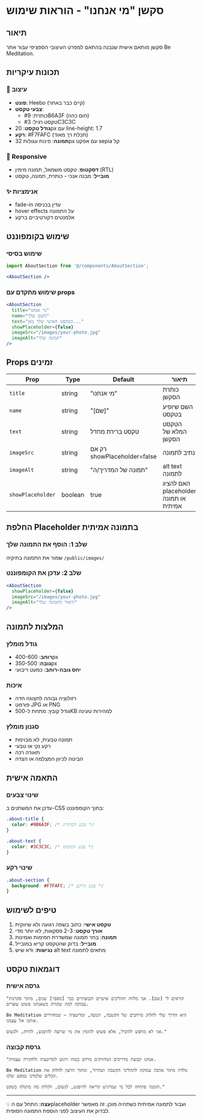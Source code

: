 # סקשן "מי אנחנו" - הוראות שימוש

## תיאור
סקשן מותאם אישית שנבנה בהתאם למפרט העיצובי הספציפי עבור אתר Be Meditation.

## תכונות עיקריות

### 🎨 עיצוב
- **פונט**: Heebo (קיים כבר באתר)
- **צבעי טקסט**: 
  - כותרת: #9B6A3F (חום כהה)
  - טקסט רגיל: #3C3C3C
- **גודל טקסט**: 20px עם line-height: 1.7
- **רקע**: #F7FAFC (תכלת רך מאוד)
- **תמונה**: פינות עגולות 32px עם אפקט sepia קל

### 📱 Responsive
- **דסקטופ**: טקסט משמאל, תמונה מימין (RTL)
- **מובייל**: מבנה אנכי - כותרת, תמונה, טקסט

### ✨ אנימציות
- fade-in עדין בכניסה
- hover effects על התמונה
- אלמנטים דקורטיביים ברקע

## שימוש בקומפוננט

### שימוש בסיסי
```jsx
import AboutSection from '@/components/AboutSection';

<AboutSection />
```

### שימוש מתקדם עם props
```jsx
<AboutSection 
  title="מי אנחנו"
  name="השם שלך"
  text="הטקסט האישי שלך כאן..."
  showPlaceholder={false}
  imageSrc="/images/your-photo.jpg"
  imageAlt="תמונה שלך"
/>
```

## Props זמינים

| Prop | Type | Default | תיאור |
|------|------|---------|--------|
| `title` | string | "מי אנחנו" | כותרת הסקשן |
| `name` | string | "[שם]" | השם שיופיע בטקסט |
| `text` | string | טקסט ברירת מחדל | הטקסט המלא של הסקשן |
| `imageSrc` | string | רק אם showPlaceholder=false | נתיב לתמונה |
| `imageAlt` | string | "תמונה של המדריך/ה" | alt text לתמונה |
| `showPlaceholder` | boolean | true | האם להציג placeholder או תמונה אמיתית |

## החלפת Placeholder בתמונה אמיתית

### שלב 1: הוסף את התמונה שלך
שמור את התמונה בתיקיה `/public/images/`

### שלב 2: עדכן את הקומפוננט
```jsx
<AboutSection 
  showPlaceholder={false}
  imageSrc="/images/your-photo.jpg"
  imageAlt="תיאור התמונה שלך"
/>
```

## המלצות לתמונה

### גודל מומלץ
- **רוחב**: 400-600px
- **גובה**: 350-500px
- **יחס גובה-רוחב**: כמעט ריבועי

### איכות
- רזולוציה גבוהה לתצוגה חדה
- פורמט JPG או PNG
- גודל קובץ: מתחת ל-500KB למהירות טעינה

### סגנון מומלץ
- תמונה טבעית, לא מבוימת
- רקע נקי או טבעי
- תאורה רכה
- הביטה לכיוון המצלמה או הצדה

## התאמה אישית

### שינוי צבעים
עדכן את המשתנים ב-CSS בתוך הקומפוננט:
```css
.about-title {
  color: #9B6A3F; /* צבע הכותרת */
}

.about-text {
  color: #3C3C3C; /* צבע הטקסט */
}
```

### שינוי רקע
```css
.about-section {
  background: #F7FAFC; /* צבע הרקע */
}
```

## טיפים לשימוש

1. **טקסט אישי**: כתוב בשפה רגועה ולא שיווקית
2. **אורך טקסט**: 2-3 פסקאות, לא יותר מדי
3. **תמונה**: בחר תמונה שמשדרת חמימות ואמינות
4. **מובייל**: בדוק שהטקסט קריא במובייל
5. **נגישות**: ודא שיש alt text מתאים לתמונה

## דוגמאות טקסט

### גרסה אישית
```
"קוראים לי [שם]. אני מלווה תהליכים אישיים וקבוצתיים כבר [מספר] שנים, מתוך סקרנות עמוקה למה שקורה כשאנחנו פשוט עוצרים.

Be Meditation היא הדרך שלי לחלוק מרחבים של הקשבה, תנועה, ומדיטציה – שמחזירים אותנו אל עצמנו.

אני לא מחפש להוביל, אלא פשוט להזמין את מי שרוצה להיפגש, להיות, ולנשום."
```

### גרסת קבוצה
```
"אנחנו קבוצת מדריכים המחזיקים מרחב בטוח ורגוע למדיטציה ולחקירה עצמית.

Be Meditation נולדה מתוך אהבה עמוקה לתהליכי הקשבה ושחרור, ומתוך הרצון לחלוק את הכלים שלמדנו במסע שלנו.

הזמנה פתוחה לכל מי שמרגיש קריאה להיפגש, לנשום, ולגלות מה מתגלה בשקט."
```

---

💡 **עצה**: התחל עם הplaceholder ועבור לתמונה אמיתית כשתהיה מוכן. זה מאפשר לבדוק את העיצוב לפני הוספת התמונה הסופית. 